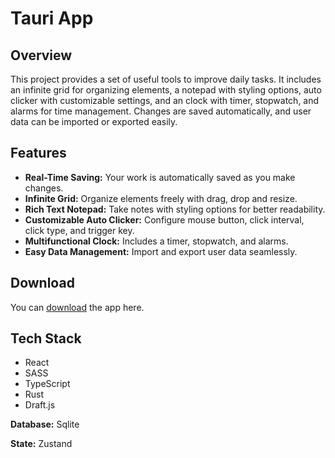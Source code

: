 
# Tauri App

## Overview
This project provides a set of useful tools to improve daily tasks. It includes an infinite grid for organizing elements, a notepad with styling options, auto clicker with customizable settings, and an clock with timer, stopwatch, and alarms for time management. Changes are saved automatically, and user data can be imported or exported easily.

## Features
- **Real-Time Saving:** Your work is automatically saved as you make changes.
- **Infinite Grid:** Organize elements freely with drag, drop and resize.
- **Rich Text Notepad:** Take notes with styling options for better readability.
- **Customizable Auto Clicker:** Configure mouse button, click interval, click type, and trigger key.
- **Multifunctional Clock:** Includes a timer, stopwatch, and alarms.
- **Easy Data Management:** Import and export user data seamlessly.

## Download
You can [download](https://github.com/Kattanarii/tauri-app/releases/latest) the app here.

## Tech Stack
- React
- SASS
- TypeScript
- Rust
- Draft.js

**Database:** Sqlite

**State:** Zustand
